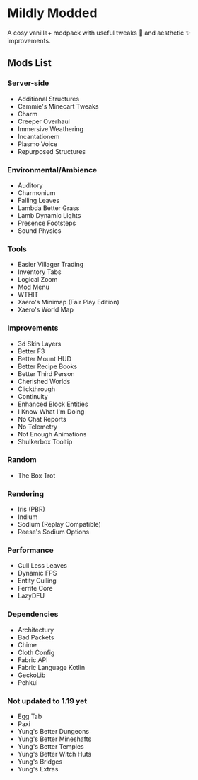 # Mildly Modded

A cosy vanilla+ modpack with useful tweaks 🔧 and aesthetic ✨ improvements.

## Mods List

### Server-side

- Additional Structures
- Cammie's Minecart Tweaks
- Charm
- Creeper Overhaul
- Immersive Weathering
- Incantationem
- Plasmo Voice
- Repurposed Structures

### Environmental/Ambience

- Auditory
- Charmonium
- Falling Leaves
- Lambda Better Grass
- Lamb Dynamic Lights
- Presence Footsteps
- Sound Physics

### Tools

- Easier Villager Trading
- Inventory Tabs
- Logical Zoom
- Mod Menu
- WTHIT
- Xaero's Minimap (Fair Play Edition)
- Xaero's World Map

### Improvements

- 3d Skin Layers
- Better F3
- Better Mount HUD
- Better Recipe Books
- Better Third Person
- Cherished Worlds
- Clickthrough
- Continuity
- Enhanced Block Entities
- I Know What I'm Doing
- No Chat Reports
- No Telemetry
- Not Enough Animations
- Shulkerbox Tooltip

### Random

- The Box Trot

### Rendering

- Iris (PBR)
- Indium
- Sodium (Replay Compatible)
- Reese's Sodium Options

### Performance

- Cull Less Leaves
- Dynamic FPS
- Entity Culling
- Ferrite Core
- LazyDFU

### Dependencies

- Architectury
- Bad Packets
- Chime
- Cloth Config
- Fabric API
- Fabric Language Kotlin
- GeckoLib
- Pehkui

### Not updated to 1.19 yet

- Egg Tab
- Paxi
- Yung's Better Dungeons
- Yung's Better Mineshafts
- Yung's Better Temples
- Yung's Better Witch Huts
- Yung's Bridges
- Yung's Extras
